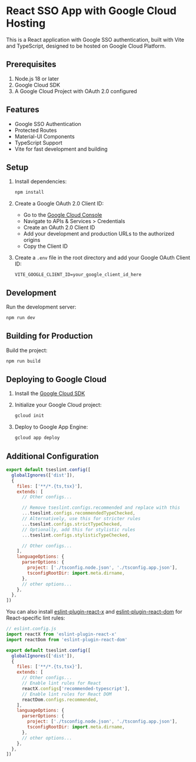 # React SSO App with Google Cloud Hosting

This is a React application with Google SSO authentication, built with Vite and TypeScript, designed to be hosted on Google Cloud Platform.

## Prerequisites

1. Node.js 18 or later
2. Google Cloud SDK
3. A Google Cloud Project with OAuth 2.0 configured

## Features

- Google SSO Authentication
- Protected Routes
- Material-UI Components
- TypeScript Support
- Vite for fast development and building

## Setup

1. Install dependencies:
   ```bash
   npm install
   ```

2. Create a Google OAuth 2.0 Client ID:
   - Go to the [Google Cloud Console](https://console.cloud.google.com)
   - Navigate to APIs & Services > Credentials
   - Create an OAuth 2.0 Client ID
   - Add your development and production URLs to the authorized origins
   - Copy the Client ID

3. Create a `.env` file in the root directory and add your Google OAuth Client ID:
   ```
   VITE_GOOGLE_CLIENT_ID=your_google_client_id_here
   ```

## Development

Run the development server:

```bash
npm run dev
```

## Building for Production

Build the project:

```bash
npm run build
```

## Deploying to Google Cloud

1. Install the [Google Cloud SDK](https://cloud.google.com/sdk/docs/install)

2. Initialize your Google Cloud project:
   ```bash
   gcloud init
   ```

3. Deploy to Google App Engine:
   ```bash
   gcloud app deploy
   ```

## Additional Configuration

```js
export default tseslint.config([
  globalIgnores(['dist']),
  {
    files: ['**/*.{ts,tsx}'],
    extends: [
      // Other configs...

      // Remove tseslint.configs.recommended and replace with this
      ...tseslint.configs.recommendedTypeChecked,
      // Alternatively, use this for stricter rules
      ...tseslint.configs.strictTypeChecked,
      // Optionally, add this for stylistic rules
      ...tseslint.configs.stylisticTypeChecked,

      // Other configs...
    ],
    languageOptions: {
      parserOptions: {
        project: ['./tsconfig.node.json', './tsconfig.app.json'],
        tsconfigRootDir: import.meta.dirname,
      },
      // other options...
    },
  },
])
```

You can also install [eslint-plugin-react-x](https://github.com/Rel1cx/eslint-react/tree/main/packages/plugins/eslint-plugin-react-x) and [eslint-plugin-react-dom](https://github.com/Rel1cx/eslint-react/tree/main/packages/plugins/eslint-plugin-react-dom) for React-specific lint rules:

```js
// eslint.config.js
import reactX from 'eslint-plugin-react-x'
import reactDom from 'eslint-plugin-react-dom'

export default tseslint.config([
  globalIgnores(['dist']),
  {
    files: ['**/*.{ts,tsx}'],
    extends: [
      // Other configs...
      // Enable lint rules for React
      reactX.configs['recommended-typescript'],
      // Enable lint rules for React DOM
      reactDom.configs.recommended,
    ],
    languageOptions: {
      parserOptions: {
        project: ['./tsconfig.node.json', './tsconfig.app.json'],
        tsconfigRootDir: import.meta.dirname,
      },
      // other options...
    },
  },
])
```
